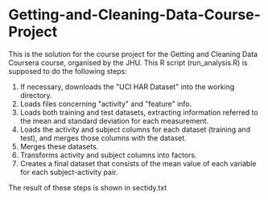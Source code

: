 # Getting-and-Cleaning-Data-Course-Project
This is the solution for the course project for the Getting and Cleaning Data Coursera course, organised by the JHU. This R script (run_analysis.R) is supposed to do the following steps:
1) If necessary, downloads the "UCI HAR Dataset" into the working directory.
2) Loads files concerning "activity" and "feature" info.
3) Loads both training and test datasets, extracting information referred to the mean and standard deviation for each measurement.
4) Loads the activity and subject columns for each dataset (training and test), and merges those columns with the dataset.
5) Merges these datasets.
6) Transforms activity and subject columns into factors.
7) Creates a final dataset that consists of the mean value of each variable for each subject-activity pair.

The result of these steps is shown in sectidy.txt
